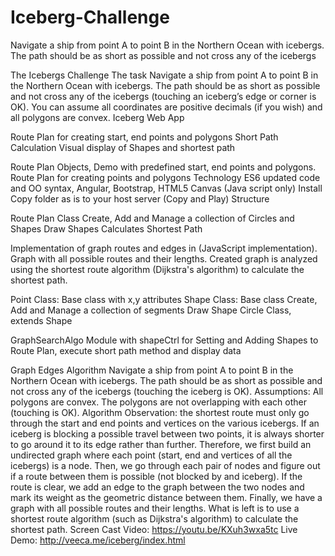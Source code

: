 # Iceberg-Challenge
Navigate a ship from point A to point B in the Northern Ocean with icebergs. The path should be as short as possible and not cross any of the icebergs

The Icebergs Challenge The task Navigate a ship from point A to point B in the Northern Ocean with icebergs. The path should be as short as possible and not cross any of the icebergs (touching an iceberg’s edge or corner is OK). You can assume all coordinates are positive decimals (if you wish) and all polygons are convex. Iceberg Web App

Route Plan for creating start, end points and polygons
Short Path Calculation
Visual display of Shapes and shortest path

Route Plan Objects,
Demo with predefined start, end points and polygons.
Route Plan for creating points and polygons Technology ES6 updated code and OO syntax, Angular, Bootstrap, HTML5 Canvas (Java script only)
Install Copy folder as is to your host server (Copy and Play) Structure

Route Plan Class
Create, Add and Manage a collection of Circles and Shapes
Draw Shapes
Calculates Shortest Path

Implementation of graph routes and edges in (JavaScript implementation). Graph with all possible routes and their lengths. Created graph is analyzed using the shortest route algorithm (Dijkstra's algorithm) to calculate the shortest path.

Point Class: Base class with x,y attributes
Shape Class: Base class
Create, Add and Manage a collection of segments
Draw Shape
Circle Class, extends Shape

GraphSearchAlgo Module with shapeCtrl for Setting and Adding Shapes to Route Plan, execute short path method and display data

Graph Edges Algorithm Navigate a ship from point A to point B in the Northern Ocean with icebergs. The path should be as short as possible and not cross any of the icebergs (touching the iceberg is OK). Assumptions: All polygons are convex. The polygons are not overlapping with each other (touching is OK). Algorithm Observation: the shortest route must only go through the start and end points and vertices on the various icebergs. If an iceberg is blocking a possible travel between two points, it is always shorter to go around it to its edge rather than further. Therefore, we first build an undirected graph where each point (start, end and vertices of all the icebergs) is a node. Then, we go through each pair of nodes and figure out if a route between them is possible (not blocked by and iceberg). If the route is clear, we add an edge to the graph between the two nodes and mark its weight as the geometric distance between them. Finally, we have a graph with all possible routes and their lengths. What is left is to use a shortest route algorithm (such as Dijkstra's algorithm) to calculate the shortest path. Screen Cast Video: https://youtu.be/KXuh3wxa5tc Live Demo: http://veeca.me/iceberg/index.html
